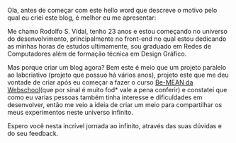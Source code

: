 Ola, antes de começar com este hello word que descreve o motivo pelo qual eu criei este blog, é melhor eu me apresentar:

Me chamo Rodolfo S. Vidal, tenho 23 anos e estou começando no universo do desenvolvimento, principalmente no front-end no qual estou dedicando as minhas horas de estudos ultimamente, sou graduado em Redes de Computadores além de formação técnica em Design Gráfico.

Mas porque criar um blog agora? Bem este é meio que um projeto paralelo ao labcriativo (projeto que possuo há vários anos), projeto este que me deu vontade de criar após eu começar a fazer o curso [Be-MEAN da Webschool][Be-MEAN da Webschool](que por sinal é muito fod* vale a pena conferir) e constatei que como eu varias pessoas também tinha interesse e dificuldades em desenvolver, então me veio a ideia de criar um meio para compartilhar os meus experimentos neste universo infinito.

Espero você nesta incrível jornada ao infinito, através das suas dúvidas e do seu feedback.

[Be-MEAN da Webschool]: https://github.com/Webschool-io/be-mean-instagram